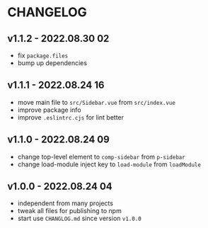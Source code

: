 # CHANGELOG

## v1.1.2 - 2022.08.30 02
* fix `package.files`
* bump up dependencies


## v1.1.1 - 2022.08.24 16
* move main file to `src/Sidebar.vue` from `src/index.vue`
* improve package info
* improve `.eslintrc.cjs` for lint better


## v1.1.0 - 2022.08.24 09
* change top-level element to `comp-sidebar` from `p-sidebar`
* change load-module inject key to `load-module` from `loadModule`


## v1.0.0 - 2022.08.24 04
* independent from many projects
* tweak all files for publishing to npm
* start use `CHANGLOG.md` since version `v1.0.0`
